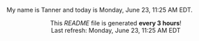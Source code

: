 My name is Tanner and today is Monday, June 23, 11:25 AM EDT.

<p align="center">This <i>README</i> file is generated <b>every 3 hours</b>!</br>Last refresh: Monday, June 23, 11:25 AM EDT<br /></p>
